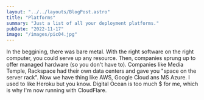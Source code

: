 ```yaml
---
layout: "../../layouts/BlogPost.astro"
title: "Platforms"
summary: "Just a list of all your deployment platforms."
pubDate: "2022-11-17"
image: "/images/pic04.jpg"
---
```


In the beggining, there was bare metal. With the right software on the right computer, you could serve up any resource. Then, companies sprung up to offer managed hardware (so you don't have to). Companies like Media Temple, Rackspace had their own data centers and gave you "space on the server rack". Now we have thing like AWS, Google Cloud ans MS Azure. I used to like Heroku but you know. Digital Ocean is too much $ for me, which is why I'm now running with CloudFlare.  
